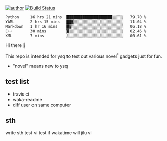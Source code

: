 [![author](https://img.shields.io/badge/author-ysq-green)](https://github.com/Yang-Shiqin)
[![Build Status](https://app.travis-ci.com/Yang-Shiqin/testall.svg?branch=main)](https://app.travis-ci.com/Yang-Shiqin/testall)

<!--START_SECTION:waka-->

```txt
Python     16 hrs 21 mins  ████████████████████░░░░░   79.70 %
YAML       2 hrs 15 mins   ██▓░░░░░░░░░░░░░░░░░░░░░░   11.04 %
Markdown   1 hr 16 mins    █▓░░░░░░░░░░░░░░░░░░░░░░░   06.18 %
C++        30 mins         ▓░░░░░░░░░░░░░░░░░░░░░░░░   02.46 %
XML        7 mins          ░░░░░░░░░░░░░░░░░░░░░░░░░   00.61 %
```

<!--END_SECTION:waka-->

Hi there 👋

This repo is intended for ysq to test out various novel<sup>*</sup> gadgets just for fun.

- "novel" means new to ysq

## test list
- travis ci
- waka-readme
- diff user on same computer

## sth
write sth
test vi
test if wakatime will jilu vi

